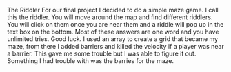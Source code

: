 The Riddler
For our final project I decided to do a simple maze game. I call this the riddler. You will move around the map and find different riddlers. You will click on them once you are near them and a riddle will pop up in the text box on the bottom. Most of these answers are one word and you have unlimited tries. Good luck. 
I used an array to create a grid that became my maze, from there I added barriers and killed the velocity if a player was near a barrier. This gave me some trouble but I was able to figure it out. Something I had trouble with was the barries for the maze. 
